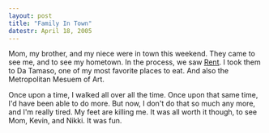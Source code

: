 ```yaml
---
layout: post
title: "Family In Town"
datestr: April 18, 2005
---
```


Mom, my brother, and my niece were in town this weekend.  They came to see me, and to see my hometown.  In the process, we saw <a href="http://www.siteforrent.com/intro.html" title="Rent">Rent</a>.  I took them to Da Tamaso, one of my most favorite places to eat.  And also the Metropolitan Mesuem of Art.

Once upon a time, I walked all over all the time.  Once upon that same time, I'd have been able to do more.  But now, I don't do that so much any more, and I'm really tired.  My feet are killing me.  It was all worth it though, to see Mom, Kevin, and Nikki.  It was fun.

